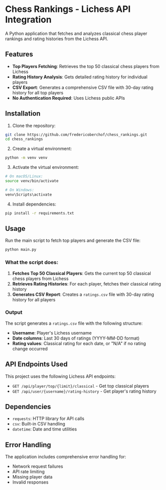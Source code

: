 # Chess Rankings - Lichess API Integration

A Python application that fetches and analyzes classical chess player rankings and rating histories from the Lichess API.

## Features

- **Top Players Fetching**: Retrieves the top 50 classical chess players from Lichess
- **Rating History Analysis**: Gets detailed rating history for individual players
- **CSV Export**: Generates a comprehensive CSV file with 30-day rating history for all top players
- **No Authentication Required**: Uses Lichess public APIs

## Installation

1. Clone the repository:
```bash
git clone https://github.com/fredericoberchof/chess_rankings.git
cd chess_rankings
```

2. Create a virtual environment:
```bash
python -m venv venv
```

3. Activate the virtual environment:
```bash
# On macOS/Linux:
source venv/bin/activate

# On Windows:
venv\Scripts\activate
```

4. Install dependencies:
```bash
pip install -r requirements.txt
```

## Usage

Run the main script to fetch top players and generate the CSV file:

```bash
python main.py
```

### What the script does:

1. **Fetches Top 50 Classical Players**: Gets the current top 50 classical chess players from Lichess
2. **Retrieves Rating Histories**: For each player, fetches their classical rating history
3. **Generates CSV Report**: Creates a `ratings.csv` file with 30-day rating history for all players

### Output

The script generates a `ratings.csv` file with the following structure:
- **Username**: Player's Lichess username
- **Date columns**: Last 30 days of ratings (YYYY-MM-DD format)
- **Rating values**: Classical rating for each date, or "N/A" if no rating change occurred

## API Endpoints Used

This project uses the following Lichess API endpoints:

- `GET /api/player/top/{limit}/classical` - Get top classical players
- `GET /api/user/{username}/rating-history` - Get player's rating history

## Dependencies

- `requests`: HTTP library for API calls
- `csv`: Built-in CSV handling
- `datetime`: Date and time utilities

## Error Handling

The application includes comprehensive error handling for:
- Network request failures
- API rate limiting
- Missing player data
- Invalid responses

